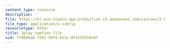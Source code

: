 ```yaml
---
content_type: resource
description: ''
file: https://ol-ocw-studio-app-production.s3.amazonaws.com/courses/2-627-fundamentals-of-photovoltaics-fall-2013/f789d6abf20259fdb53c8f4155550c6f_c4jP3XCZ4Sw.vtt
file_type: application/x-subrip
resourcetype: Other
title: 3play caption file
uid: f789d6ab-f202-59fd-b53c-8f4155550c6f
---
```


